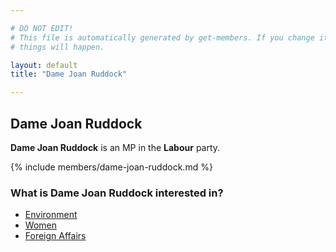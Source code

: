 ```yaml
---

# DO NOT EDIT!
# This file is automatically generated by get-members. If you change it, bad
# things will happen.

layout: default
title: "Dame Joan Ruddock"

---
```


## Dame Joan Ruddock

**Dame Joan Ruddock** is an MP in the **Labour** party.

{% include members/dame-joan-ruddock.md %}

### What is Dame Joan Ruddock interested in?


* [Environment](/interests/environment.html)
* [Women](/interests/women.html)
* [Foreign Affairs](/interests/foreign-affairs.html)
